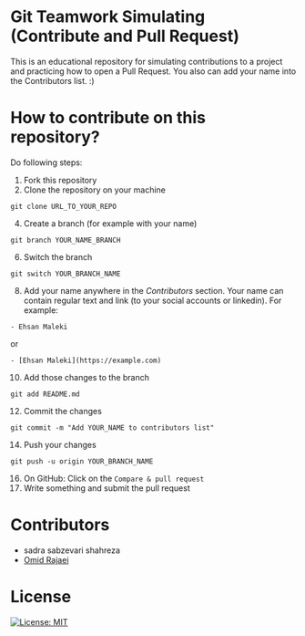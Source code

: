# Git Teamwork Simulating (Contribute and Pull Request)
This is an educational repository for simulating contributions to a project and practicing how to open a Pull Request.
You also can add your name into the Contributors list. :)

# How to contribute on this repository?
Do following steps:
1. Fork this repository
2. Clone the repository on your machine
```
git clone URL_TO_YOUR_REPO
```
4. Create a branch (for example with your name)
```
git branch YOUR_NAME_BRANCH
```
6. Switch the branch
```
git switch YOUR_BRANCH_NAME
```
8. Add your name anywhere in the *Contributors* section.
Your name can contain regular text and link (to your social accounts or linkedin). For example:
```
- Ehsan Maleki
```
or
```
- [Ehsan Maleki](https://example.com)
```
10. Add those changes to the branch
```
git add README.md
```
12. Commit the changes
```
git commit -m "Add YOUR_NAME to contributors list"
```
14. Push your changes
```
git push -u origin YOUR_BRANCH_NAME
```
16. On GitHub: Click on the `Compare & pull request`
17. Write something and submit the pull request

# Contributors
- sadra sabzevari shahreza
- [Omid Rajaei](https://www.linkedin.com/in/omid-rajaei/)

# License
[![License: MIT](https://img.shields.io/badge/License-MIT-green.svg)](https://opensource.org/licenses/MIT)
